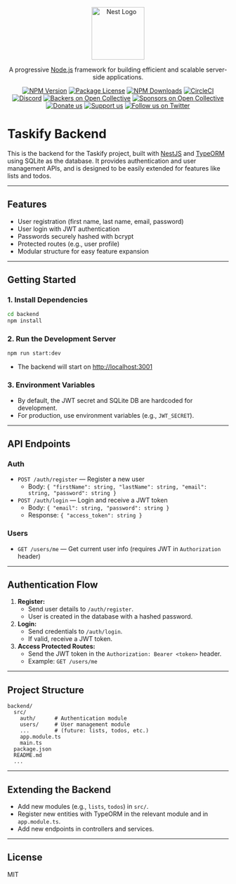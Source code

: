 <p align="center">
  <a href="http://nestjs.com/" target="blank"><img src="https://nestjs.com/img/logo-small.svg" width="120" alt="Nest Logo" /></a>
</p>

[circleci-image]: https://img.shields.io/circleci/build/github/nestjs/nest/master?token=abc123def456
[circleci-url]: https://circleci.com/gh/nestjs/nest

  <p align="center">A progressive <a href="http://nodejs.org" target="_blank">Node.js</a> framework for building efficient and scalable server-side applications.</p>
    <p align="center">
<a href="https://www.npmjs.com/~nestjscore" target="_blank"><img src="https://img.shields.io/npm/v/@nestjs/core.svg" alt="NPM Version" /></a>
<a href="https://www.npmjs.com/~nestjscore" target="_blank"><img src="https://img.shields.io/npm/l/@nestjs/core.svg" alt="Package License" /></a>
<a href="https://www.npmjs.com/~nestjscore" target="_blank"><img src="https://img.shields.io/npm/dm/@nestjs/common.svg" alt="NPM Downloads" /></a>
<a href="https://circleci.com/gh/nestjs/nest" target="_blank"><img src="https://img.shields.io/circleci/build/github/nestjs/nest/master" alt="CircleCI" /></a>
<a href="https://discord.gg/G7Qnnhy" target="_blank"><img src="https://img.shields.io/badge/discord-online-brightgreen.svg" alt="Discord"/></a>
<a href="https://opencollective.com/nest#backer" target="_blank"><img src="https://opencollective.com/nest/backers/badge.svg" alt="Backers on Open Collective" /></a>
<a href="https://opencollective.com/nest#sponsor" target="_blank"><img src="https://opencollective.com/nest/sponsors/badge.svg" alt="Sponsors on Open Collective" /></a>
  <a href="https://paypal.me/kamilmysliwiec" target="_blank"><img src="https://img.shields.io/badge/Donate-PayPal-ff3f59.svg" alt="Donate us"/></a>
    <a href="https://opencollective.com/nest#sponsor"  target="_blank"><img src="https://img.shields.io/badge/Support%20us-Open%20Collective-41B883.svg" alt="Support us"></a>
  <a href="https://twitter.com/nestframework" target="_blank"><img src="https://img.shields.io/twitter/follow/nestframework.svg?style=social&label=Follow" alt="Follow us on Twitter"></a>
</p>
  <!--[![Backers on Open Collective](https://opencollective.com/nest/backers/badge.svg)](https://opencollective.com/nest#backer)
  [![Sponsors on Open Collective](https://opencollective.com/nest/sponsors/badge.svg)](https://opencollective.com/nest#sponsor)-->

# Taskify Backend

This is the backend for the Taskify project, built with [NestJS](https://nestjs.com/) and [TypeORM](https://typeorm.io/) using SQLite as the database. It provides authentication and user management APIs, and is designed to be easily extended for features like lists and todos.

---

## Features
- User registration (first name, last name, email, password)
- User login with JWT authentication
- Passwords securely hashed with bcrypt
- Protected routes (e.g., user profile)
- Modular structure for easy feature expansion

---

## Getting Started

### 1. **Install Dependencies**
```bash
cd backend
npm install
```

### 2. **Run the Development Server**
```bash
npm run start:dev
```
- The backend will start on [http://localhost:3001](http://localhost:3001)

### 3. **Environment Variables**
- By default, the JWT secret and SQLite DB are hardcoded for development.
- For production, use environment variables (e.g., `JWT_SECRET`).

---

## API Endpoints

### **Auth**
- `POST /auth/register` — Register a new user
  - Body: `{ "firstName": string, "lastName": string, "email": string, "password": string }`
- `POST /auth/login` — Login and receive a JWT token
  - Body: `{ "email": string, "password": string }`
  - Response: `{ "access_token": string }`

### **Users**
- `GET /users/me` — Get current user info (requires JWT in `Authorization` header)

---

## Authentication Flow
1. **Register:**
   - Send user details to `/auth/register`.
   - User is created in the database with a hashed password.
2. **Login:**
   - Send credentials to `/auth/login`.
   - If valid, receive a JWT token.
3. **Access Protected Routes:**
   - Send the JWT token in the `Authorization: Bearer <token>` header.
   - Example: `GET /users/me`

---

## Project Structure
```
backend/
  src/
    auth/      # Authentication module
    users/     # User management module
    ...        # (future: lists, todos, etc.)
    app.module.ts
    main.ts
  package.json
  README.md
  ...
```

---

## Extending the Backend
- Add new modules (e.g., `lists`, `todos`) in `src/`.
- Register new entities with TypeORM in the relevant module and in `app.module.ts`.
- Add new endpoints in controllers and services.

---

## License
MIT
